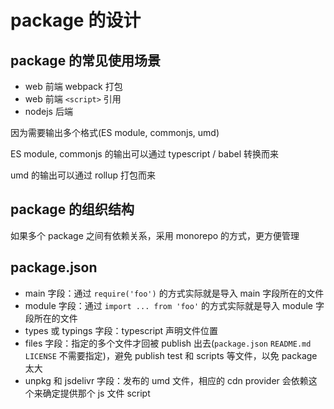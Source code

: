 # package 的设计

## package 的常见使用场景

+ web 前端 webpack 打包
+ web 前端 `<script>` 引用
+ nodejs 后端

因为需要输出多个格式(ES module, commonjs, umd)

ES module, commonjs 的输出可以通过 typescript /  babel 转换而来

umd 的输出可以通过 rollup 打包而来

## package 的组织结构

如果多个 package 之间有依赖关系，采用 monorepo 的方式，更方便管理

## package.json

+ main 字段：通过 `require('foo')` 的方式实际就是导入 main 字段所在的文件
+ module 字段：通过 `import ... from 'foo'` 的方式实际就是导入 module 字段所在的文件
+ types 或 typings 字段：typescript 声明文件位置
+ files 字段：指定的多个文件才回被 publish 出去(`package.json` `README.md` `LICENSE` 不需要指定)，避免 publish test 和 scripts 等文件，以免 package 太大
+ unpkg 和 jsdelivr 字段：发布的 umd 文件，相应的 cdn provider 会依赖这个来确定提供那个 js 文件 script
